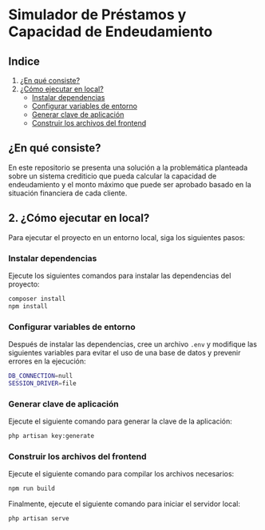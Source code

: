 # Simulador de Préstamos y Capacidad de Endeudamiento

## Indice

1. [¿En qué consiste?](#1-en-que-consiste)
2. [¿Cómo ejecutar en local?](#2-como-ejecutar-en-local)
   - [Instalar dependencias](#instalar-dependencias)
   - [Configurar variables de entorno](#configurar-variables-de-entorno)
   - [Generar clave de aplicación](#generar-clave-de-aplicacion)
   - [Construir los archivos del frontend](#construir-los-archivos-del-frontend)

## ¿En qué consiste?
En este repositorio se presenta una solución a la problemática planteada sobre un sistema crediticio que pueda calcular la capacidad de endeudamiento y el monto máximo que puede ser aprobado basado en la situación financiera de cada cliente.


## 2. ¿Cómo ejecutar en local?
Para ejecutar el proyecto en un entorno local, siga los siguientes pasos:

### Instalar dependencias
Ejecute los siguientes comandos para instalar las dependencias del proyecto:
```bash
composer install
npm install
```
### Configurar variables de entorno
Después de instalar las dependencias, cree un archivo `.env` y modifique las siguientes variables para evitar el uso de una base de datos y prevenir errores en la ejecución:
```bash
DB_CONNECTION=null
SESSION_DRIVER=file
```
### Generar clave de aplicación
Ejecute el siguiente comando para generar la clave de la aplicación:
```bash
php artisan key:generate
```
### Construir los archivos del frontend
Ejecute el siguiente comando para compilar los archivos necesarios:
```bash
npm run build
```
Finalmente, ejecute el siguiente comando para iniciar el servidor local:  
```bash
php artisan serve
```

